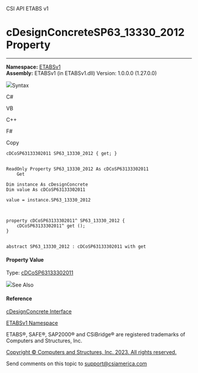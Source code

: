 ﻿

CSI API ETABS v1

# cDesignConcreteSP63_13330_2012 Property  
  
---  
  
**Namespace:** [ETABSv1](2780f1b8-2033-5289-2298-1cdb2a7508d9.htm)  
**Assembly:** ETABSv1 (in ETABSv1.dll) Version: 1.0.0.0 (1.27.0.0)

![](../icons/SectionExpanded.png)Syntax

C#

VB

C++

F#

Copy

    
    
    cDCoSP63133302011 SP63_13330_2012 { get; }
    
    
    ReadOnly Property SP63_13330_2012 As cDCoSP63133302011
    	Get
    
    Dim instance As cDesignConcrete
    Dim value As cDCoSP63133302011
    
    value = instance.SP63_13330_2012
    
    
    
    property cDCoSP63133302011^ SP63_13330_2012 {
    	cDCoSP63133302011^ get ();
    }
    
    
    abstract SP63_13330_2012 : cDCoSP63133302011 with get
    

#### Property Value

Type: [cDCoSP63133302011](4a800ffa-6371-09f7-cbb2-a7d82d09dc54.htm)

![](../icons/SectionExpanded.png)See Also

#### Reference

[cDesignConcrete Interface](692d8043-f8d2-9265-f110-3f37b97ae059.htm)

[ETABSv1 Namespace](2780f1b8-2033-5289-2298-1cdb2a7508d9.htm)

ETABS®, SAFE®, SAP2000® and CSiBridge® are registered trademarks of Computers
and Structures, Inc.  

[Copyright © Computers and Structures, Inc. 2023. All rights
reserved.](http://www.csiamerica.com)

Send comments on this topic to
[support@csiamerica.com](mailto:support%40csiamerica.com?Subject=CSI%20API%20ETABS%20v1)

